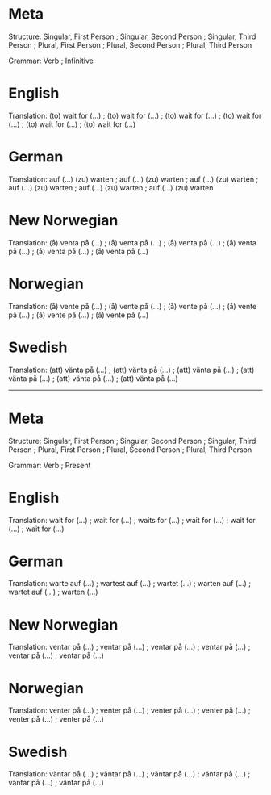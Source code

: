 Meta
====

Structure: Singular, First Person ; Singular, Second Person ; Singular, Third Person ;
           Plural, First Person   ; Plural, Second Person   ; Plural, Third Person

Grammar:   Verb ; Infinitive



English
=======

Translation: (to) wait for (…) ; (to) wait for (…) ; (to) wait for (…) ;
             (to) wait for (…) ; (to) wait for (…) ; (to) wait for (…)



German
======

Translation: auf (…) (zu) warten ; auf (…) (zu) warten ; auf (…) (zu) warten ;
             auf (…) (zu) warten ; auf (…) (zu) warten ; auf (…) (zu) warten



New Norwegian
=============

Translation: (å) venta på (…) ; (å) venta på (…) ; (å) venta på (…) ;
             (å) venta på (…) ; (å) venta på (…) ; (å) venta på (…)



Norwegian
=========

Translation: (å) vente på (…) ; (å) vente på (…) ; (å) vente på (…) ;
             (å) vente på (…) ; (å) vente på (…) ; (å) vente på (…)



Swedish
=======

Translation: (att) vänta på (…) ; (att) vänta på (…) ; (att) vänta på (…) ;
             (att) vänta på (…) ; (att) vänta på (…) ; (att) vänta på (…)



--------------------------------------------------------------------------------

Meta
====

Structure: Singular, First Person ; Singular, Second Person ; Singular, Third Person ;
           Plural, First Person   ; Plural, Second Person   ; Plural, Third Person

Grammar:   Verb ; Present



English
=======

Translation: wait for (…) ; wait for (…) ; waits for (…) ;
             wait for (…) ; wait for (…) ; wait for (…)



German
======

Translation: warte auf (…) ; wartest auf (…) ; wartet (…) ;
             warten auf (…) ; wartet auf (…) ; warten (…)



New Norwegian
=============

Translation: ventar på (…) ; ventar på (…) ; ventar på (…) ;
             ventar på (…) ; ventar på (…) ; ventar på (…)



Norwegian
=========

Translation: venter på (…) ; venter på (…) ; venter på (…) ;
             venter på (…) ; venter på (…) ; venter på (…)



Swedish
=======

Translation: väntar på (…) ; väntar på (…) ; väntar på (…) ;
             väntar på (…) ; väntar på (…) ; väntar på (…)
